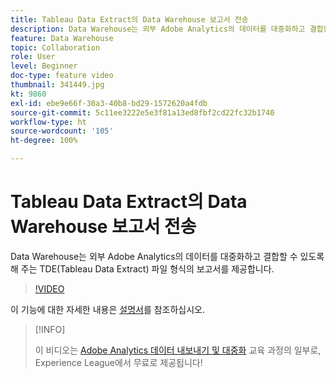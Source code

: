 ```yaml
---
title: Tableau Data Extract의 Data Warehouse 보고서 전송
description: Data Warehouse는 외부 Adobe Analytics의 데이터를 대중화하고 결합할 수 있도록 해 주는 TDE(Tableau Data Extract) 파일 형식의 보고서를 제공합니다.
feature: Data Warehouse
topic: Collaboration
role: User
level: Beginner
doc-type: feature video
thumbnail: 341449.jpg
kt: 9860
exl-id: ebe9e66f-30a3-40b8-bd29-1572620a4fdb
source-git-commit: 5c11ee3222e5e3f81a13ed8fbf2cd22fc32b1740
workflow-type: ht
source-wordcount: '105'
ht-degree: 100%

---
```


# Tableau Data Extract의 Data Warehouse 보고서 전송

Data Warehouse는 외부 Adobe Analytics의 데이터를 대중화하고 결합할 수 있도록 해 주는 TDE(Tableau Data Extract) 파일 형식의 보고서를 제공합니다.

>[!VIDEO](https://video.tv.adobe.com/v/341449/?quality=12&learn=on)

이 기능에 대한 자세한 내용은 [설명서](https://experienceleague.adobe.com/docs/analytics/export/data-warehouse/t-tableau.html?lang=ko)를 참조하십시오.

>[!INFO]
>
> 이 비디오는 [Adobe Analytics 데이터 내보내기 및 대중화](https://experienceleague.adobe.com/?recommended=Analytics-A-1-2022.1.democratizing) 교육 과정의 일부로, Experience League에서 무료로 제공됩니다!